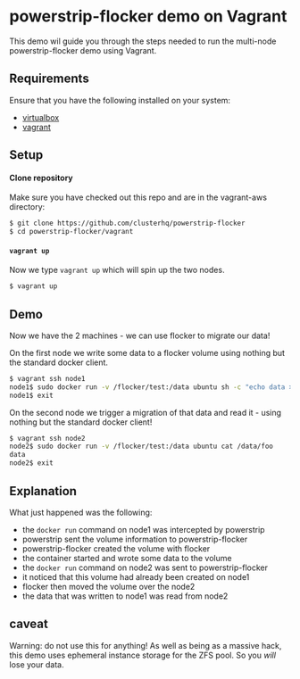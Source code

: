 # powerstrip-flocker demo on Vagrant 

This demo wil guide you through the steps needed to run the multi-node powerstrip-flocker demo using Vagrant.

## Requirements

Ensure that you have the following installed on your system:

 * [virtualbox](https://www.virtualbox.org/wiki/Downloads)
 * [vagrant](http://www.vagrantup.com/downloads.html)


## Setup

#### Clone repository

Make sure you have checked out this repo and are in the vagrant-aws directory:

```bash
$ git clone https://github.com/clusterhq/powerstrip-flocker
$ cd powerstrip-flocker/vagrant
```

#### `vagrant up`

Now we type `vagrant up` which will spin up the two nodes.

```bash
$ vagrant up
```

## Demo

Now we have the 2 machines - we can use flocker to migrate our data!

On the first node we write some data to a flocker volume using nothing but the standard docker client.

```bash
$ vagrant ssh node1
node1$ sudo docker run -v /flocker/test:/data ubuntu sh -c "echo data > /data/foo"
node1$ exit
```

On the second node we trigger a migration of that data and read it - using nothing but the standard docker client!

```bash
$ vagrant ssh node2
node2$ sudo docker run -v /flocker/test:/data ubuntu cat /data/foo
data
node2$ exit
```

## Explanation

What just happened was the following:

 * the `docker run` command on node1 was intercepted by powerstrip
 * powerstrip sent the volume information to powerstrip-flocker
 * powerstrip-flocker created the volume with flocker
 * the container started and wrote some data to the volume
 * the `docker run` command on node2 was sent to powerstrip-flocker
 * it noticed that this volume had already been created on node1
 * flocker then moved the volume over the node2
 * the data that was written to node1 was read from node2

## caveat

Warning: do not use this for anything!
As well as being as a massive hack, this demo uses ephemeral instance storage for the ZFS pool.
So you *will* lose your data.
